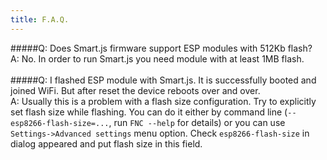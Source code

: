 ```yaml
---
title: F.A.Q.
---
```


#####Q: Does Smart.js firmware support ESP modules with 512Kb flash?<br>
  A: No. In order to  run Smart.js you need module with at least 1MB flash.
<br><br>
#####Q: I flashed ESP module with Smart.js. It is successfully booted and joined WiFi. But after reset the device reboots over and over.<br>
  A: Usually this is a problem with a flash size configuration.
     Try to explicitly set flash size while flashing.
     You can do it either by command line (`--esp8266-flash-size=...`, run `FNC --help` for details)
     or you can use `Settings->Advanced settings` menu option. Check `esp8266-flash-size` in dialog appeared
     and put flash size in this field.